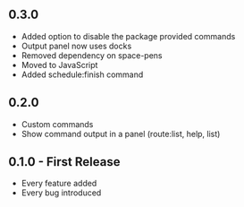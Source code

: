 ## 0.3.0
* Added option to disable the package provided commands
* Output panel now uses docks
* Removed dependency on space-pens
* Moved to JavaScript
* Added schedule:finish command

## 0.2.0
* Custom commands
* Show command output in a panel (route:list, help, list)

## 0.1.0 - First Release
* Every feature added
* Every bug introduced
